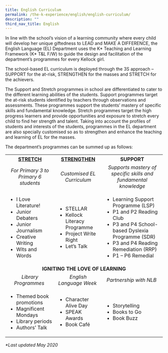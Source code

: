 ```yaml
---
title: English Curriculum
permalink: /the-k-experience/english/english-curriculum/
description: ""
third_nav_title: English
---
```

<p>In line with the school&rsquo;s vision of a learning community where every child will develop her unique giftedness to LEAD and MAKE A DIFFERENCE, the English Language (EL) Department uses the K* Teaching and Learning Framework (K* T&amp;L F/W) to guide the design and facilitation of the department&rsquo;s programmes for every Kellock girl.&nbsp;</p>
<p>The school-based EL curriculum is deployed through the 3S approach &ndash; SUPPORT for the at-risk, STRENGTHEN for the masses and STRETCH for the achievers.</p>
<p>The Support and Stretch programmes in school are differentiated to cater to the different learning abilities of the students. Support programmes target the at-risk students identified by teachers through observations and assessments. These programmes support the students&rsquo; mastery of specific skills and fundamental knowledge. Stretch programmes target the high progress learners and provide opportunities and exposure to stretch every child to find her strength and talent. Taking into account the profiles of students and interests of the students, programmes in the EL department are also specially customised so as to strengthen and enhance the teaching and learning of EL for the masses.&nbsp;</p>
<p>The department&rsquo;s programmes can be summed up as follows:</p>
<table>
<tbody>
<tr>
<th style="text-align: center;"><a href="/the-k-experience/english/english-curriculum/stretch/i-love-lit/" target="">
STRETCH</a></th>
<th style="text-align: center;"><a href="/the-k-experience/english/english-curriculum/strengthen/stellar/" target="">STRENGTHEN</a></th>
<th style="text-align: center;">SUPPORT</th>
</tr>
<tr>
<td style="text-align: center;"><em>For Primary 3 to Primary 6 students</em></td>
<td style="text-align: center;"><em>Customised EL Curriculum</em></td>
<td style="text-align: center;"><em>Supports mastery of specific skills and fundamental knowledge</em></td>
</tr>
<tr>
<td>
<ul>
<li>I Love Literature!</li>
<li>Junior Debaters</li>
<li>Junior Journalism</li>
<li>Creative Writing&nbsp;</li>
<li>Wits and Words</li>
</ul>
</td>
<td>
<ul>
<li>STELLAR</li>
<li>Kellock Literacy Programme</li>
<li>Project Write Right</li>
<li>Let&rsquo;s Talk</li>
</ul>
</td>
<td>
<ul>
<li>Learning Support Programme (LSP)</li>
<li>P1 and P2 Reading Club</li>
<li>P3 and P4 School-based Dyslexia Programme (SDR)</li>
<li>P3 and P4 Reading Remediation (RRP)</li>
<li>P1 &ndash; P6 Remedial&nbsp;</li>
</ul>
</td>
</tr>
<tr>
<td style="text-align: center;" colspan="3"><strong>IGNITING THE LOVE OF LEARNING </strong></td>
</tr>
<tr>
<td style="text-align: center;"><em>Library Programmes&nbsp;</em></td>
<td style="text-align: center;"><em>English Language Week&nbsp;</em></td>
<td style="text-align: center;"><em>Partnership with NLB&nbsp;</em></td>
</tr>
<tr>
<td>
<ul>
<li>Themed book promotions</li>
<li>Magnificent Mondays</li>
<li>Library periods</li>
<li>Authors&rsquo; Talk</li>
</ul>
</td>
<td>
<ul>
<li>Character Alive Day</li>
<li>SPEAK Awards</li>
<li>Book Caf&eacute;</li>
</ul>
</td>
<td>
<ul>
<li>Storytelling</li>
<li>Books to Go</li>
<li>Book Buzz</li>
</ul>
</td>
</tr>
</tbody>
</table>
<p><em>*Last updated May 2020</em></p>